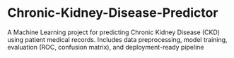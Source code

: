 # Chronic-Kidney-Disease-Predictor
A Machine Learning project for predicting Chronic Kidney Disease (CKD) using patient medical records. Includes data preprocessing, model training, evaluation (ROC, confusion matrix), and deployment-ready pipeline
